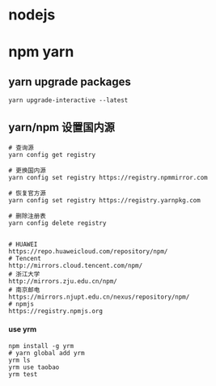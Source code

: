# nodejs

# npm yarn

## yarn upgrade packages

```shell
yarn upgrade-interactive --latest
```

## yarn/npm 设置国内源

```shell
# 查询源
yarn config get registry

# 更换国内源
yarn config set registry https://registry.npmmirror.com

# 恢复官方源
yarn config set registry https://registry.yarnpkg.com

# 删除注册表
yarn config delete registry


# HUAWEI
https://repo.huaweicloud.com/repository/npm/
# Tencent
http://mirrors.cloud.tencent.com/npm/
# 浙江大学
http://mirrors.zju.edu.cn/npm/
# 南京邮电
https://mirrors.njupt.edu.cn/nexus/repository/npm/
# npmjs
https://registry.npmjs.org
```

#### use yrm

```shell
npm install -g yrm
# yarn global add yrm
yrm ls
yrm use taobao
yrm test
```
